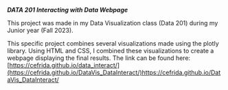***DATA 201 Interacting with Data Webpage***

This project was made in my Data Visualization class (Data 201) during my Junior year (Fall 2023). 

This specific project combines several visualizations made using the plotly library. Using HTML and CSS, I combined these visualizations to create a webpage displaying the final results. The link can be found here: [https://cefrida.github.io/data_interact/](https://cefrida.github.io/DataVis_DataInteract/)https://cefrida.github.io/DataVis_DataInteract/
